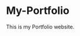 # My-Portfolio
This is my Portfolio website.
           
              
               
                     
            
        
          
          
           
         
          
      
     
 
  
 
 
 
